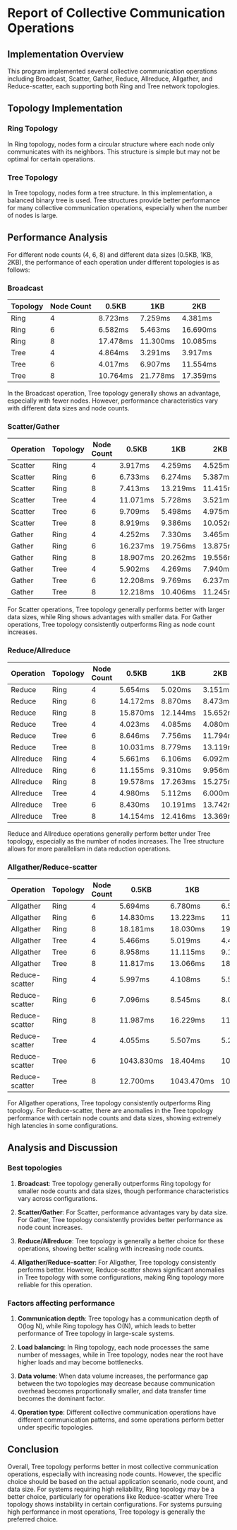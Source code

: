 # Report of Collective Communication Operations

## Implementation Overview

This program implemented several collective communication operations including Broadcast, Scatter, Gather, Reduce, Allreduce, Allgather, and Reduce-scatter, each supporting both Ring and Tree network topologies.

## Topology Implementation

### Ring Topology
In Ring topology, nodes form a circular structure where each node only communicates with its neighbors. This structure is simple but may not be optimal for certain operations.

### Tree Topology
In Tree topology, nodes form a tree structure. In this implementation, a balanced binary tree is used. Tree structures provide better performance for many collective communication operations, especially when the number of nodes is large.

## Performance Analysis

For different node counts (4, 6, 8) and different data sizes (0.5KB, 1KB, 2KB), the performance of each operation under different topologies is as follows:

### Broadcast

| Topology | Node Count | 0.5KB | 1KB | 2KB |
|----------|------------|-------|-----|-----|
| Ring     | 4          | 8.723ms | 7.259ms | 4.381ms |
| Ring     | 6          | 6.582ms | 5.463ms | 16.690ms |
| Ring     | 8          | 17.478ms | 11.300ms | 10.085ms |
| Tree     | 4          | 4.864ms | 3.291ms | 3.917ms |
| Tree     | 6          | 4.017ms | 6.907ms | 11.554ms |
| Tree     | 8          | 10.764ms | 21.778ms | 17.359ms |

In the Broadcast operation, Tree topology generally shows an advantage, especially with fewer nodes. However, performance characteristics vary with different data sizes and node counts.

### Scatter/Gather

| Operation | Topology | Node Count | 0.5KB | 1KB | 2KB |
|-----------|----------|------------|-------|-----|-----|
| Scatter   | Ring     | 4          | 3.917ms | 4.259ms | 4.525ms |
| Scatter   | Ring     | 6          | 6.733ms | 6.274ms | 5.387ms |
| Scatter   | Ring     | 8          | 7.413ms | 13.219ms | 11.415ms |
| Scatter   | Tree     | 4          | 11.071ms | 5.728ms | 3.521ms |
| Scatter   | Tree     | 6          | 9.709ms | 5.498ms | 4.975ms |
| Scatter   | Tree     | 8          | 8.919ms | 9.386ms | 10.052ms |
| Gather    | Ring     | 4          | 4.252ms | 7.330ms | 3.465ms |
| Gather    | Ring     | 6          | 16.237ms | 19.756ms | 13.875ms |
| Gather    | Ring     | 8          | 18.907ms | 20.262ms | 19.556ms |
| Gather    | Tree     | 4          | 5.902ms | 4.269ms | 7.940ms |
| Gather    | Tree     | 6          | 12.208ms | 9.769ms | 6.237ms |
| Gather    | Tree     | 8          | 12.218ms | 10.406ms | 11.245ms |

For Scatter operations, Tree topology generally performs better with larger data sizes, while Ring shows advantages with smaller data. For Gather operations, Tree topology consistently outperforms Ring as node count increases.

### Reduce/Allreduce

| Operation | Topology | Node Count | 0.5KB | 1KB | 2KB |
|-----------|----------|------------|-------|-----|-----|
| Reduce    | Ring     | 4          | 5.654ms | 5.020ms | 3.151ms |
| Reduce    | Ring     | 6          | 14.172ms | 8.870ms | 8.473ms |
| Reduce    | Ring     | 8          | 15.870ms | 12.144ms | 15.652ms |
| Reduce    | Tree     | 4          | 4.023ms | 4.085ms | 4.080ms |
| Reduce    | Tree     | 6          | 8.646ms | 7.756ms | 11.794ms |
| Reduce    | Tree     | 8          | 10.031ms | 8.779ms | 13.119ms |
| Allreduce | Ring     | 4          | 5.661ms | 6.106ms | 6.092ms |
| Allreduce | Ring     | 6          | 11.155ms | 9.310ms | 9.956ms |
| Allreduce | Ring     | 8          | 19.578ms | 17.263ms | 15.275ms |
| Allreduce | Tree     | 4          | 4.980ms | 5.112ms | 6.000ms |
| Allreduce | Tree     | 6          | 8.430ms | 10.191ms | 13.742ms |
| Allreduce | Tree     | 8          | 14.154ms | 12.416ms | 13.369ms |

Reduce and Allreduce operations generally perform better under Tree topology, especially as the number of nodes increases. The Tree structure allows for more parallelism in data reduction operations.

### Allgather/Reduce-scatter

| Operation      | Topology | Node Count | 0.5KB | 1KB | 2KB |
|----------------|----------|------------|-------|-----|-----|
| Allgather      | Ring     | 4          | 5.694ms | 6.780ms | 6.586ms |
| Allgather      | Ring     | 6          | 14.830ms | 13.223ms | 11.291ms |
| Allgather      | Ring     | 8          | 18.181ms | 18.030ms | 19.720ms |
| Allgather      | Tree     | 4          | 5.466ms | 5.019ms | 4.432ms |
| Allgather      | Tree     | 6          | 8.958ms | 11.115ms | 9.116ms |
| Allgather      | Tree     | 8          | 11.817ms | 13.066ms | 18.806ms |
| Reduce-scatter | Ring     | 4          | 5.997ms | 4.108ms | 5.545ms |
| Reduce-scatter | Ring     | 6          | 7.096ms | 8.545ms | 8.064ms |
| Reduce-scatter | Ring     | 8          | 11.987ms | 16.229ms | 11.616ms |
| Reduce-scatter | Tree     | 4          | 4.055ms | 5.507ms | 5.234ms |
| Reduce-scatter | Tree     | 6          | 1043.830ms | 18.404ms | 10.143ms |
| Reduce-scatter | Tree     | 8          | 12.700ms | 1043.470ms | 1026.710ms |

For Allgather operations, Tree topology consistently outperforms Ring topology. For Reduce-scatter, there are anomalies in the Tree topology performance with certain node counts and data sizes, showing extremely high latencies in some configurations.

## Analysis and Discussion

### Best topologies

1. **Broadcast**: Tree topology generally outperforms Ring topology for smaller node counts and data sizes, though performance characteristics vary across configurations.

2. **Scatter/Gather**: For Scatter, performance advantages vary by data size. For Gather, Tree topology consistently provides better performance as node count increases.

3. **Reduce/Allreduce**: Tree topology is generally a better choice for these operations, showing better scaling with increasing node counts.

4. **Allgather/Reduce-scatter**: For Allgather, Tree topology consistently performs better. However, Reduce-scatter shows significant anomalies in Tree topology with some configurations, making Ring topology more reliable for this operation.

### Factors affecting performance

1. **Communication depth**: Tree topology has a communication depth of O(log N), while Ring topology has O(N), which leads to better performance of Tree topology in large-scale systems.

2. **Load balancing**: In Ring topology, each node processes the same number of messages, while in Tree topology, nodes near the root have higher loads and may become bottlenecks.

3. **Data volume**: When data volume increases, the performance gap between the two topologies may decrease because communication overhead becomes proportionally smaller, and data transfer time becomes the dominant factor.

4. **Operation type**: Different collective communication operations have different communication patterns, and some operations perform better under specific topologies.

## Conclusion

Overall, Tree topology performs better in most collective communication operations, especially with increasing node counts. However, the specific choice should be based on the actual application scenario, node count, and data size. For systems requiring high reliability, Ring topology may be a better choice, particularly for operations like Reduce-scatter where Tree topology shows instability in certain configurations. For systems pursuing high performance in most operations, Tree topology is generally the preferred choice. 
